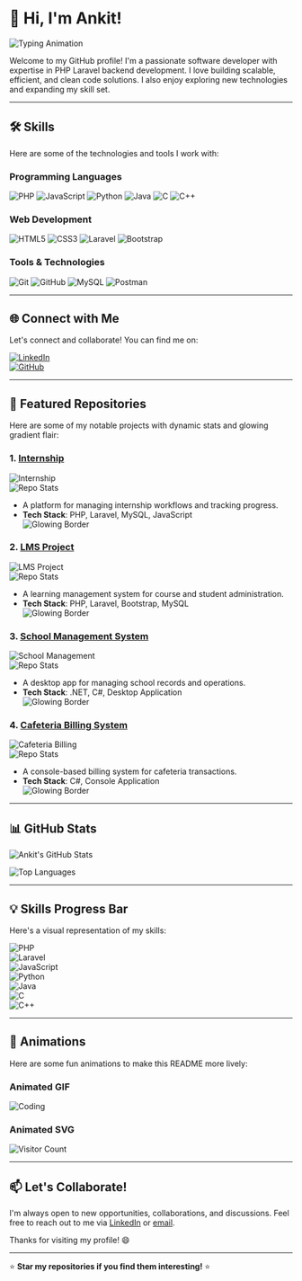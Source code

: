 # 👋 Hi, I'm Ankit!  
![Typing Animation](https://readme-typing-svg.herokuapp.com?font=Fira+Code&size=24&duration=3000&color=00FF00&background=000000¢er=true&vCenter=true&width=800&height=50&lines=Software+Developer+%7C+PHP+Laravel+Backend+Specialist)

Welcome to my GitHub profile! I'm a passionate software developer with expertise in PHP Laravel backend development. I love building scalable, efficient, and clean code solutions. I also enjoy exploring new technologies and expanding my skill set.  

---

## 🛠️ **Skills**  
Here are some of the technologies and tools I work with:  

### **Programming Languages**  
![PHP](https://img.shields.io/badge/PHP-777BB4?style=for-the-badge&logo=php&logoColor=white)
![JavaScript](https://img.shields.io/badge/JavaScript-F7DF1E?style=for-the-badge&logo=javascript&logoColor=black)
![Python](https://img.shields.io/badge/Python-3776AB?style=for-the-badge&logo=python&logoColor=white)
![Java](https://img.shields.io/badge/Java-ED8B00?style=for-the-badge&logo=openjdk&logoColor=white)
![C](https://img.shields.io/badge/C-00599C?style=for-the-badge&logo=c&logoColor=white)
![C++](https://img.shields.io/badge/C++-00599C?style=for-the-badge&logo=c%2B%2B&logoColor=white)  

### **Web Development**  
![HTML5](https://img.shields.io/badge/HTML5-E34F26?style=for-the-badge&logo=html5&logoColor=white)
![CSS3](https://img.shields.io/badge/CSS3-1572B6?style=for-the-badge&logo=css3&logoColor=white)
![Laravel](https://img.shields.io/badge/Laravel-FF2D20?style=for-the-badge&logo=laravel&logoColor=white)
![Bootstrap](https://img.shields.io/badge/Bootstrap-7952B3?style=for-the-badge&logo=bootstrap&logoColor=white)  

### **Tools & Technologies**  
![Git](https://img.shields.io/badge/Git-F05032?style=for-the-badge&logo=git&logoColor=white)
![GitHub](https://img.shields.io/badge/GitHub-181717?style=for-the-badge&logo=github&logoColor=white)
![MySQL](https://img.shields.io/badge/MySQL-4479A1?style=for-the-badge&logo=mysql&logoColor=white)
![Postman](https://img.shields.io/badge/Postman-FF6C37?style=for-the-badge&logo=postman&logoColor=white)  

---

## 🌐 **Connect with Me**  
Let's connect and collaborate! You can find me on:  

[![LinkedIn](https://img.shields.io/badge/LinkedIn-0077B5?style=for-the-badge&logo=linkedin&logoColor=white)](https://www.linkedin.com/in/ankit-belal-398968183)  
[![GitHub](https://img.shields.io/badge/GitHub-181717?style=for-the-badge&logo=github&logoColor=white)](https://github.com/ankitbelal)  

---

## 🚀 **Featured Repositories**  
Here are some of my notable projects with dynamic stats and glowing gradient flair:  

### 1. **[Internship](https://github.com/ankitbelal/internship)**  
![Internship](https://img.shields.io/badge/Internship-Project-FF00FF?style=for-the-badge&logo=github&colorA=FF00FF&colorB=00FF00)  
![Repo Stats](https://github-readme-stats.vercel.app/api/pin/?username=ankitbelal&repo=internship&theme=radical&border_color=FF00FF)  
- A platform for managing internship workflows and tracking progress.  
- **Tech Stack**: PHP, Laravel, MySQL, JavaScript  
![Glowing Border](https://via.placeholder.com/400x150.png?text=Glowing+Magenta-Red-Blue-Green+Border)  

### 2. **[LMS Project](https://github.com/ankitbelal/LMS-project3)**  
![LMS Project](https://img.shields.io/badge/LMS%20Project-Learning-FF4040?style=for-the-badge&logo=github&colorA=FF4040&colorB=4040FF)  
![Repo Stats](https://github-readme-stats.vercel.app/api/pin/?username=ankitbelal&repo=LMS-project3&theme=radical&border_color=FF4040)  
- A learning management system for course and student administration.  
- **Tech Stack**: PHP, Laravel, Bootstrap, MySQL  
![Glowing Border](https://via.placeholder.com/400x150.png?text=Glowing+Magenta-Red-Blue-Green+Border)  

### 3. **[School Management System](https://github.com/ankitbelal/Project-II-dotnet-desktop-app-school-mgmt-sys)**  
![School Management](https://img.shields.io/badge/School%20Mgmt-System-4040FF?style=for-the-badge&logo=github&colorA=4040FF&colorB=00FF00)  
![Repo Stats](https://github-readme-stats.vercel.app/api/pin/?username=ankitbelal&repo=Project-II-dotnet-desktop-app-school-mgmt-sys&theme=radical&border_color=4040FF)  
- A desktop app for managing school records and operations.  
- **Tech Stack**: .NET, C#, Desktop Application  
![Glowing Border](https://via.placeholder.com/400x150.png?text=Glowing+Magenta-Red-Blue-Green+Border)  

### 4. **[Cafeteria Billing System](https://github.com/ankitbelal/project-I-Desktop-Console-App-Cafeteria-Billing-management-system)**  
![Cafeteria Billing](https://img.shields.io/badge/Cafeteria%20Billing-System-00FF00?style=for-the-badge&logo=github&colorA=00FF00&colorB=FF00FF)  
![Repo Stats](https://github-readme-stats.vercel.app/api/pin/?username=ankitbelal&repo=project-I-Desktop-Console-App-Cafeteria-Billing-management-system&theme=radical&border_color=00FF00)  
- A console-based billing system for cafeteria transactions.  
- **Tech Stack**: C#, Console Application  
![Glowing Border](https://via.placeholder.com/400x150.png?text=Glowing+Magenta-Red-Blue-Green+Border)  

---

## 📊 **GitHub Stats**  
![Ankit's GitHub Stats](https://github-readme-stats.vercel.app/api?username=ankitbelal&show_icons=true&theme=radical)  

![Top Languages](https://github-readme-stats.vercel.app/api/top-langs/?username=ankitbelal&layout=compact&theme=radical)  

---

## 💡 **Skills Progress Bar**  
Here's a visual representation of my skills:  

![PHP](https://img.shields.io/badge/PHP-80%25-777BB4?style=flat-square)  
![Laravel](https://img.shields.io/badge/Laravel-85%25-FF2D20?style=flat-square)  
![JavaScript](https://img.shields.io/badge/JavaScript-75%25-F7DF1E?style=flat-square)  
![Python](https://img.shields.io/badge/Python-60%25-3776AB?style=flat-square)  
![Java](https://img.shields.io/badge/Java-70%25-ED8B00?style=flat-square)  
![C](https://img.shields.io/badge/C-65%25-00599C?style=flat-square)  
![C++](https://img.shields.io/badge/C%2B%2B-70%25-00599C?style=flat-square)  

---

## 🎨 **Animations**  
Here are some fun animations to make this README more lively:  

### Animated GIF  
![Coding](https://media.giphy.com/media/qgQUggAC3Pfv687qPC/giphy.gif)  

### Animated SVG  
![Visitor Count](https://komarev.com/ghpvc/?username=ankitbelal&label=Profile%20Views&color=blue&style=flat-square)  

---

## 📫 **Let's Collaborate!**  
I'm always open to new opportunities, collaborations, and discussions. Feel free to reach out to me via [LinkedIn](https://www.linkedin.com/in/ankit-belal-398968183) or [email](mailto:your-email@example.com).  

Thanks for visiting my profile! 😄  

---

⭐️ **Star my repositories if you find them interesting!** ⭐️
